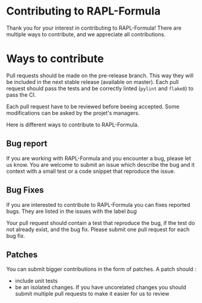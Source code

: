 # Contributing to RAPL-Formula

Thank you for your interest in contributing to RAPL-Formula! There are multiple ways to contribute, and we appreciate all contributions.

# Ways to contribute

Pull requests should be made on the pre-release branch. This way they will be
included in the next stable release (available on master).
Each pull request should pass the tests and be correctly linted (`pylint` and
`flake8`) to pass the CI.

Each pull request have to be reviewed before beeing accepted. Some modifications can be
asked by the projet's managers.

Here is different ways to contribute to RAPL-Formula.

## Bug report

If you are working with RAPL-Formula and you encounter a bug, please let us know.
You are welcome to submit an issue which describe the bug and it context with a
small test or a code snippet that reproduce the issue.

## Bug Fixes

If you are interested to contribute to RAPL-Formula you can fixes reported bugs.
They are listed in the issues with the label _bug_

Your pull request should contain a test that reproduce the bug, if the test do
not already exist, and the bug fix.
Please submit one pull request for each bug fix.

## Patches

You can submit bigger contributions in the form of patches.
A patch should :

- include unit tests
- be an isolated changes. If you have uncorelated changes you should submit multiple pull requests to make it easier for us to review
